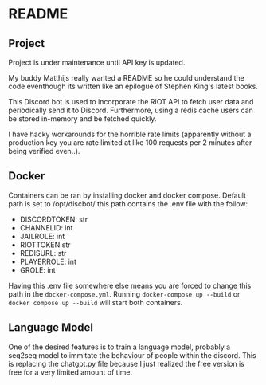 # README
## Project
Project is under maintenance until API key is updated.

My buddy Matthijs really wanted a README so he could understand the code eventhough its written like an epilogue of Stephen King's latest books.

This Discord bot is used to incorporate the RIOT API to fetch user data and periodically send it to Discord. Furthermore, using a redis cache users can be stored in-memory and be fetched quickly. 

I have hacky workarounds for the horrible rate limits (apparently without a production key you are rate limited at like 100 requests per 2 minutes after being verified even..).

## Docker
Containers can be ran by installing docker and docker compose.
Default path is set to /opt/discbot/ this path contains the .env file with the follow:
- DISCORDTOKEN: str
- CHANNELID: int
- JAILROLE: int
- RIOTTOKEN:str
- REDISURL: str
- PLAYERROLE: int
- GROLE: int

Having this .env file somewhere else means you are forced to change this path in the ```docker-compose.yml```.
Running ```docker-compose up --build``` or ```docker compose up --build``` will start both containers.



## Language Model
One of the desired features is to train a language model, probably a seq2seq model to immitate the behaviour of people within the discord. This is replacing the chatgpt.py file because I just realized the free version is free for a very limited amount of time.